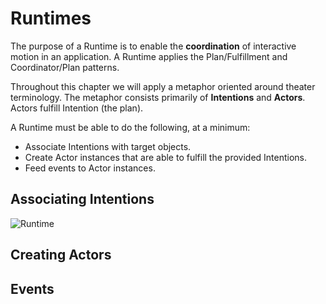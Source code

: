 # Runtimes

The purpose of a Runtime is to enable the **coordination** of interactive motion in an application. A Runtime applies the Plan/Fulfillment and Coordinator/Plan patterns.

Throughout this chapter we will apply a metaphor oriented around theater terminology. The metaphor consists primarily of **Intentions** and **Actors**. Actors fulfill Intention (the plan).

A Runtime must be able to do the following, at a minimum:

- Associate Intentions with target objects.
- Create Actor instances that are able to fulfill the provided Intentions.
- Feed events to Actor instances.

## Associating Intentions


![Runtime](../_assets/RuntimeDiagram.png)  

## Creating Actors

## Events

